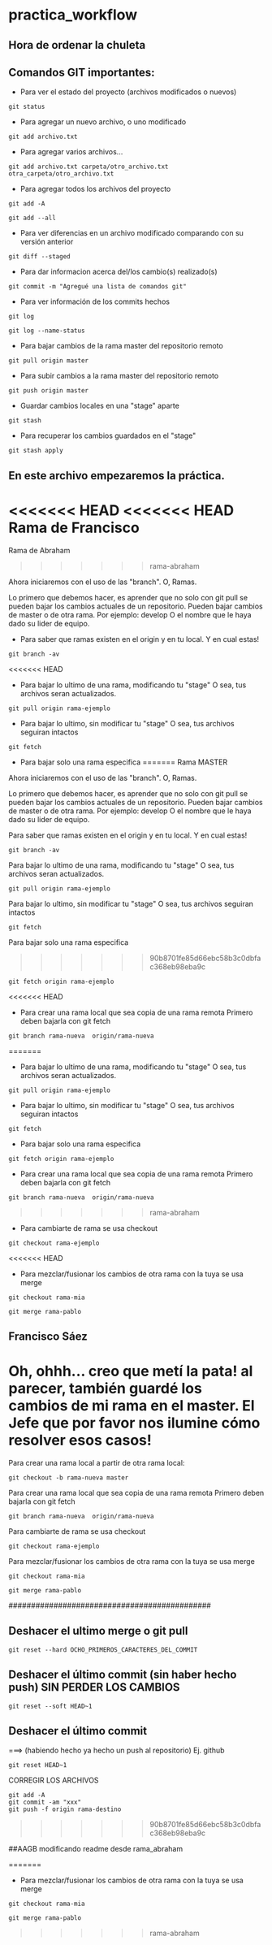 # practica_workflow

## Hora de ordenar la chuleta
## Comandos GIT importantes:

- Para ver el estado del proyecto (archivos modificados o nuevos)
```Shell
git status
```

- Para agregar un nuevo archivo, o uno modificado
```Shell
git add archivo.txt
```
- Para agregar varios archivos...
```Shell
git add archivo.txt carpeta/otro_archivo.txt otra_carpeta/otro_archivo.txt
```
- Para agregar todos los archivos del proyecto
```Shell
git add -A

git add --all
```

- Para ver diferencias en un archivo modificado comparando con su versión anterior
```Shell
git diff --staged
```

- Para dar informacion acerca del/los cambio(s) realizado(s)
```Shell
git commit -m "Agregué una lista de comandos git"
```
- Para ver información de los commits hechos
```Shell
git log

git log --name-status
```

- Para bajar cambios de la rama master del repositorio remoto
```Shell
git pull origin master
```
- Para subir cambios a la rama master del repositorio remoto
```Shell
git push origin master
```

- Guardar cambios locales en una "stage" aparte
```Shell
git stash
```
- Para recuperar los cambios guardados en el "stage"
```Shell
git stash apply
```


## En este archivo empezaremos la práctica. 

<<<<<<< HEAD
<<<<<<< HEAD
Rama de Francisco
=======
Rama de Abraham
>>>>>>> rama-abraham

Ahora iniciaremos con el uso de las "branch". O, Ramas.

Lo primero que debemos hacer, es aprender que no solo con git pull
se pueden bajar los cambios actuales de un repositorio.
Pueden bajar cambios de master o de otra rama. Por ejemplo: develop
O el nombre que le haya dado su lider de equipo.

- Para saber que ramas existen en el origin y en tu local. Y en cual estas!
```Shell
git branch -av
```
<<<<<<< HEAD

- Para bajar lo ultimo de una rama, modificando tu "stage"
O sea, tus archivos seran actualizados.
```Shell
git pull origin rama-ejemplo
```

- Para bajar lo ultimo, sin modificar tu "stage"
O sea, tus archivos seguiran intactos
```Shell
git fetch
```

- Para bajar solo una rama especifica
=======
Rama MASTER

Ahora iniciaremos con el uso de las "branch". O, Ramas.

Lo primero que debemos hacer, es aprender que no solo con git pull se pueden bajar los cambios actuales de un repositorio. Pueden bajar cambios de master o de otra rama. Por ejemplo: develop O el nombre que le haya dado su lider de equipo.

Para saber que ramas existen en el origin y en tu local. Y en cual estas!
```Shell
git branch -av
```
Para bajar lo ultimo de una rama, modificando tu "stage" O sea, tus archivos seran actualizados.
```Shell
git pull origin rama-ejemplo
```
Para bajar lo ultimo, sin modificar tu "stage" O sea, tus archivos seguiran intactos
```Shell
git fetch
```
Para bajar solo una rama especifica
>>>>>>> 90b8701fe85d66ebc58b3c0dbfac368eb98eba9c
```Shell
git fetch origin rama-ejemplo
```

<<<<<<< HEAD
- Para crear una rama local que sea copia de una rama remota
Primero deben bajarla con git fetch
```Shell
git branch rama-nueva  origin/rama-nueva
```

=======

- Para bajar lo ultimo de una rama, modificando tu "stage"
O sea, tus archivos seran actualizados.
```Shell
git pull origin rama-ejemplo
```

- Para bajar lo ultimo, sin modificar tu "stage"
O sea, tus archivos seguiran intactos
```Shell
git fetch
```

- Para bajar solo una rama especifica
```Shell
git fetch origin rama-ejemplo
```

- Para crear una rama local que sea copia de una rama remota
Primero deben bajarla con git fetch
```Shell
git branch rama-nueva  origin/rama-nueva
```

>>>>>>> rama-abraham
- Para cambiarte de rama se usa checkout
```Shell
git checkout rama-ejemplo
```
<<<<<<< HEAD

- Para mezclar/fusionar los cambios de otra rama con la tuya se usa merge
```Shell
git checkout rama-mia

git merge rama-pablo
```

## Francisco Sáez
 Oh, ohhh... creo que metí la pata! al parecer, también guardé los cambios de mi rama en el master. El Jefe que por favor nos ilumine cómo resolver esos casos!
=======
Para crear una rama local a partir de otra rama local:
```Shell
git checkout -b rama-nueva master
```

Para crear una rama local que sea copia de una rama remota Primero deben bajarla con git fetch
```Shell
git branch rama-nueva  origin/rama-nueva
```
Para cambiarte de rama se usa checkout
```Shell
git checkout rama-ejemplo
```
Para mezclar/fusionar los cambios de otra rama con la tuya se usa merge
```Shell
git checkout rama-mia

git merge rama-pablo
```

#############################################

## Deshacer el ultimo merge o git pull
```Shell
git reset --hard OCHO_PRIMEROS_CARACTERES_DEL_COMMIT
```
## Deshacer el último commit (sin haber hecho push) SIN PERDER LOS CAMBIOS
```Shell
git reset --soft HEAD~1
```

## Deshacer el último commit 
===> (habiendo hecho ya hecho un push al repositorio) Ej. github
```Shell
git reset HEAD~1
```
CORREGIR LOS ARCHIVOS
```Shell
git add -A
git commit -am "xxx"
git push -f origin rama-destino
``` 
>>>>>>> 90b8701fe85d66ebc58b3c0dbfac368eb98eba9c


##AAGB
modificando readme desde rama_abraham


=======

- Para mezclar/fusionar los cambios de otra rama con la tuya se usa merge
```Shell
git checkout rama-mia

git merge rama-pablo
```
>>>>>>> rama-abraham
